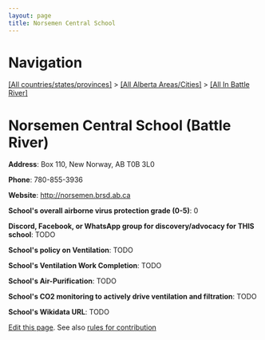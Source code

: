 ```yaml
---
layout: page
title: Norsemen Central School
---
```

# Navigation

[[All countries/states/provinces]](../../..) > [[All Alberta Areas/Cities]](../..) > [[All In Battle River]](..)

# Norsemen Central School (Battle River)

**Address**: Box 110, New Norway, AB T0B 3L0

**Phone**: 780-855-3936

**Website**: <http://norsemen.brsd.ab.ca>

**School's overall airborne virus protection grade (0-5)**: 0

**Discord, Facebook, or WhatsApp group for discovery/advocacy for THIS school**: TODO

**School's policy on Ventilation**: TODO

**School's Ventilation Work Completion**: TODO

**School's Air-Purification**: TODO

**School's CO2 monitoring to actively drive ventilation and filtration**: TODO

**School's Wikidata URL**: TODO


[Edit this page](https://github.com/ventilate-schools/AB/edit/main/./Battle_River/Norsemen_Central_School.md). See also [rules for contribution](../../../contribution-rules/)